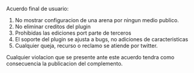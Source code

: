 Acuerdo final de usuario:

1. No mostrar configuracion de una arena por ningun medio publico.
2. No eliminar creditos del plugin
3. Prohibidas las ediciones port parte de terceros
4. El soporte del plugin se ajusta a bugs, no adiciones de caracteristicas
5. Cualquier queja, recurso o reclamo se atiende por twitter.

Cualquier violacion que se presente ante este acuerdo tendra como consecuencia la publicacion del complemento.